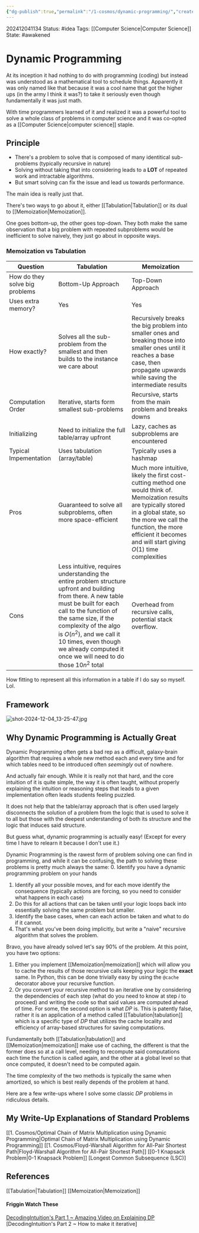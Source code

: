 ```yaml
---
{"dg-publish":true,"permalink":"/1-cosmos/dynamic-programming/","created":"2025-01-22T11:17:14.221-05:00","updated":"2024-12-05T09:32:59.843-05:00"}
---
```


202412041134
Status: #idea
Tags: [[Computer Science\|Computer Science]]
State: #awakened
# Dynamic Programming

At its inception it had nothing to do with programming (coding) but instead was understood as a mathematical tool to schedule things. Apparently it was only named like that because it was a cool name that got the higher ups (in the army I think it was?) to take it seriously even though fundamentally it was just math.

With time programmers learned of it and realized it was a powerful tool to solve a whole class of problems in computer science and it was co-opted as a [[Computer Science\|computer science]] staple.

## Principle
- There's a problem to solve that is composed of many identitical sub-problems (typically recursive in nature)
- Solving without taking that into considering leads to a **LOT** of repeated work and intractable algorithms.
- But smart solving can fix the issue and lead us towards performance.

The main idea is really just that.

There's two ways to go about it, either [[Tabulation\|Tabulation]] or its dual to [[Memoization\|Memoization]].

One goes bottom-up, the other goes top-down. They both make the same observation that a big problem with repeated subproblems would be inefficient to solve naively, they just go about in opposite ways. 


### Memoization vs Tabulation

| Question | Tabulation | Memoization |
|------------|--------------------------|--------------------
| How do they solve big problems | Bottom-Up Approach | Top-Down Approach|
|Uses extra memory? | Yes | Yes|
| How exactly? | Solves all the sub-problem from the smallest and then builds to the instance we care about | Recursively breaks the big problem into smaller ones and breaking those into smaller ones until it reaches a base case, then propagate upwards while saving the intermediate results |
| Computation Order | Iterative, starts form smallest sub-problems | Recursive, starts from the main problem and breaks downs |
| Initializing | Need to initialize the full table/array upfront | Lazy, caches as subproblems are encountered |
| Typical Impementation | Uses tabulation (array/table) | Typically uses a hashmap |
| Pros | Guaranteed to solve all subproblems, often more space-efficient | Much more intuitive, likely the first cost-cutting method one would think of. Memoization results are typically stored in a global state, so the more we call the function, the more efficient it becomes and will start giving $O(1)$ time complexities |
| Cons | Less intuitive, requires understanding the entire problem structure upfront and building from there. A new table must be built for each call to the function of the same size, if the complexity of the algo is $O(n^2)$, and we call it 10 times, even though we already computed it once we will need to do those $10n^2$ total |  Overhead from recursive calls, potential stack overflow. |

How fitting to represent all this information in a table if I do say so myself. Lol.

## Framework
![shot-2024-12-04_13-25-47.jpg](/img/user/3.%20Black%20Holes/Files/shot-2024-12-04_13-25-47.jpg)

## Why Dynamic Programming is Actually Great
Dynamic Programming often gets a bad rep as a difficult, galaxy-brain algorithm that requires a whole new method each and every time and for which tables need to be introduced often *seemingly* out of nowhere.

And actually fair enough. While it is really not that hard, and the core intuition of it is quite simple, the way it is often taught, without properly explaining the intuition or reasoning steps that leads to a given implementation often leads students feeling puzzled.

It does not help that the table/array approach that is often used largely disconnects the solution of a problem from the logic that is used to solve it to all but those with the deepest understanding of both its structure and the logic that induces said structure.

But guess what, dynamic programming is actually easy! (Except for every time I have to relearn it because I don't use it.)

Dynamic Programming is the rawest form of problem solving one can find in programming, and while it can be confusing, the path to solving these problems is pretty much always the same:
0. Identify you have a dynamic programming problem on your hands
1. Identify all your possible moves, and for each move identify the consequence (typically actions are forcing, so you need to consider what happens in each case)
2. Do this for all actions that can be taken until your logic loops back into essentially solving the same problem but smaller.
3. Identify the base cases, when can each action be taken and what to do if it cannot.
4. That's what you've been doing implicitly, but write a "naive" recursive algorithm that solves the problem. 

Bravo, you have already solved let's say 90% of the problem.
At this point, you have two options:
1. Either you implement [[Memoization\|memoization]] which will allow you to cache the results of those recursive calls keeping your logic the **exact** same. In Python, this can be done trivially easy by using the ```@cache``` decorator above your recursive function.
2. Or you convert your recursive method to an iterative one by considering the dependencies of each step (what do you need to know at step $i$ to proceed) and writing the code so that said values are computed ahead of time.
For some, the second option is what $DP$ is. This is patently false, rather it is an application of a method called [[Tabulation\|tabulation]] which is a specific type of $DP$ that utilizes the cache locality and efficiency of array-based structures for saving computations.

Fundamentally both [[Tabulation\|tabulation]] and [[Memoization\|memoization]] make use of caching, the different is that the former does so at a call level, needing to recompute said computations each time the function is called again, and the other at a global level so that once computed, it doesn't need to be computed again.

The time complexity of the two methods is typically the same when amortized, so which is best really depends of the problem at hand.

Here are a few write-ups where I solve some classic $DP$ problems in ridiculous details.
## My Write-Up Explanations of Standard Problems

[[1. Cosmos/Optimal Chain of Matrix Multiplication using Dynamic Programming\|Optimal Chain of Matrix Multiplication using Dynamic Programming]]
[[1. Cosmos/Floyd-Warshall Algorithm for All-Pair Shortest Path\|Floyd-Warshall Algorithm for All-Pair Shortest Path]]
[[0-1 Knapsack Problem\|0-1 Knapsack Problem]]
[Longest Common Subsequence (LSC)]
## References
[[Tabulation\|Tabulation]]
[[Memoization\|Memoization]]
#### Friggin Watch These
[DecodingIntuition's Part 1 ~ Amazing Video on Explaining DP](https://www.youtube.com/watch?v=gK8KmTDtX8E&t=11s)
[DecodingIntuition's Part 2 ~ How to make it iterative]

